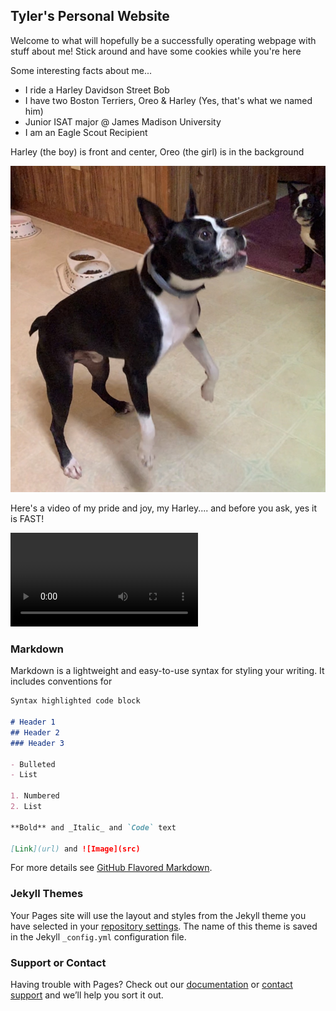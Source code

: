 ## Tyler's Personal Website

Welcome to what will hopefully be a successfully operating webpage with stuff about me! Stick around and have some cookies while you're here

Some interesting facts about me...
- I ride a Harley Davidson Street Bob
- I have two Boston Terriers, Oreo & Harley (Yes, that's what we named him)
- Junior ISAT major @ James Madison University
- I am an Eagle Scout Recipient

Harley (the boy) is front and center, Oreo (the girl) is in the background

![](IMG_E1667.JPG)

Here's a video of my pride and joy, my Harley.... and before you ask, yes it is FAST!

![](IMG_1533.MOV)

### Markdown

Markdown is a lightweight and easy-to-use syntax for styling your writing. It includes conventions for

```markdown
Syntax highlighted code block

# Header 1
## Header 2
### Header 3

- Bulleted
- List

1. Numbered
2. List

**Bold** and _Italic_ and `Code` text

[Link](url) and ![Image](src)
```

For more details see [GitHub Flavored Markdown](https://guides.github.com/features/mastering-markdown/).

### Jekyll Themes

Your Pages site will use the layout and styles from the Jekyll theme you have selected in your [repository settings](https://github.com/astontk/astontk.github.io/settings). The name of this theme is saved in the Jekyll `_config.yml` configuration file.

### Support or Contact

Having trouble with Pages? Check out our [documentation](https://docs.github.com/categories/github-pages-basics/) or [contact support](https://github.com/contact) and we’ll help you sort it out.
